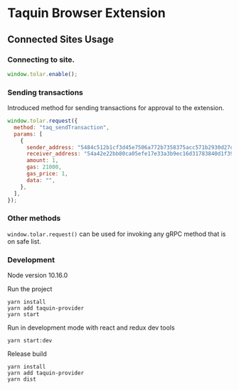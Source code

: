 # Taquin Browser Extension

## Connected Sites Usage

### Connecting to site.

```javascript
window.tolar.enable();
```

### Sending transactions

Introduced method for sending transactions for approval to the extension.

```javascript
window.tolar.request({
  method: "taq_sendTransaction",
  params: [
    {
      sender_address: "5484c512b1cf3d45e7506a772b7358375acc571b2930d27deb",
      receiver_address: "54a42e22bb80ca05efe17e33a3b9ec16d31783840d1f397f6c",
      amount: 1,
      gas: 21000,
      gas_price: 1,
      data: "",
    },
  ],
});
```

### Other methods

`window.tolar.request()` can be used for invoking any gRPC method that is on safe list.

### Development

Node version 10.16.0

Run the project
```
yarn install
yarn add taquin-provider
yarn start
```

Run in development mode with react and redux dev tools
```
yarn start:dev
```

Release build
```
yarn install
yarn add taquin-provider
yarn dist
```
